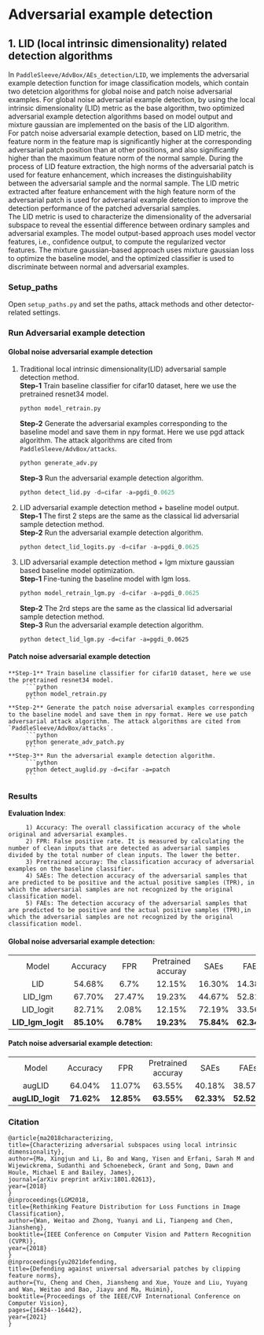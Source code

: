 # Adversarial example detection

## 1. LID (local intrinsic dimensionality) related detection algorithms

  In `PaddleSleeve/AdvBox/AEs_detection/LID`, we implements the adversarial example detection function for image classification models, which contain two detetcion algorithms for global noise and patch noise adversarial examples. For global noise adversarial example detection, by using the local intrinsic dimensionality (LID) metric as the base algorithm, two optimized adversarial example detection algorithms based on model output and mixture gaussian are implemented on the basis of the LID algorithm.  
    For patch noise adversarial example detection, based on LID metric, the feature norm in the feature map is significantly higher at the corresponding adversarial patch position than at other positions, and also significantly higher than the maximum feature norm of the normal sample. During the process of LID feature extraction, the high norms of the adversarial patch is used for feature enhancement, which increases the distinguishability between the adversarial sample and the normal sample. The LID metric extracted after feature enhancement with the high feature norm of the adversarial patch is used for adversarial example detection to improve the detection performance of the patched adversarial samples.  
    The LID metric is used to characterize the dimensionality of the adversarial subspace to reveal the essential difference between ordinary samples and adversarial examples. The model output-based approach uses model vector features, i.e., confidence output, to compute the regularized vector features. The mixture gaussian-based approach uses mixture gaussian loss to optimize the baseline model, and the optimized classifier is used to discriminate between normal and adversarial examples.


### Setup_paths

   Open `setup_paths.py` and set the paths, attack methods and other detector-related settings.

### Run Adversarial example detection

#### Global noise adversarial example detection

   1. Traditional local intrinsic dimensionality(LID) adversarial sample detection method.    
      **Step-1** Train baseline classifier for cifar10 dataset, here we use the pretrained resnet34 model.     
         ```python
         python model_retrain.py
         ```
      **Step-2** Generate the adversarial examples corresponding to the baseline model and save them in npy format. Here we use pgd attack algorithm. The attack algorithms are cited from `PaddleSleeve/AdvBox/attacks`.
         ```python
         python generate_adv.py
         ```
      **Step-3** Run the adversarial example detection algorithm.  
         ```python
         python detect_lid.py -d=cifar -a=pgdi_0.0625
         ```
   2. LID adversarial example detection method + baseline model output.  
      **Step-1** The first 2 steps are the same as the classical lid adversarial sample detection method.  
      **Step-2** Run the adversarial example detection algorithm.    
         ```python
         python detect_lid_logits.py -d=cifar -a=pgdi_0.0625
         ```
   3. LID adversarial example detection method + lgm mixture gaussian based baseline model optimization.  
      **Step-1** Fine-tuning the baseline model with lgm loss.  
         ```python
         python model_retrain_lgm.py -d=cifar -a=pgdi_0.0625
         ```
      **Step-2** The 2rd steps are the same as the classical lid adversarial sample detection method.  
      **Step-3** Run the adversarial example detection algorithm.  
         ```
         python detect_lid_lgm.py -d=cifar -a=pgdi_0.0625
         ```

#### Patch noise adversarial example detection

    **Step-1** Train baseline classifier for cifar10 dataset, here we use the pretrained resnet34 model.
         ```python
         python model_retrain.py
         ```
    **Step-2** Generate the patch noise adversarial examples corresponding to the baseline model and save them in npy format. Here we use patch adversarial attack algorithm. The attack algorithms are cited from `PaddleSleeve/AdvBox/attacks`.
         ```python
         python generate_adv_patch.py
         ```
    **Step-3** Run the adversarial example detection algorithm.
         ```python
         python detect_auglid.py -d=cifar -a=patch
         ```

### Results
   **Evaluation Index**:  
   
         1) Accuracy: The overall classification accuracy of the whole original and adversarial examples.  
         2) FPR: False positive rate. It is measured by calculating the number of clean inputs that are detected as adversarial samples divided by the total number of clean inputs. The lower the better.   
         3) Pretrained accuray: The classification accuracy of adversarial examples on the baseline classifier.  
         4) SAEs: The detection accuracy of the adversarial samples that are predicted to be positive and the actual positive samples (TPR), in which the adversarial samples are not recognized by the original classification model.  
         5) FAEs: The detection accuracy of the adversarial samples that are predicted to be positive and the actual positive samples (TPR),in which the adversarial samples are not recognized by the original classification model.  

#### Global noise adversarial example detection:

 <table align="center">
 <tr>
    <td align="center">Model</td>
    <td align="center">Accuracy</td>
    <td align="center">FPR</td>
    <td align="center">Pretrained accuray</td>
    <td align="center">SAEs </td>
    <td align="center">FAEs </td>
</tr>

<tr>
    <td align="center">LID</td>
    <td align="center">54.68%</td>
    <td align="center">6.7%</td>
    <td align="center">12.15%</td>
    <td align="center">16.30%</td>
    <td align="center">14.38%</td>
</tr>

<tr>
    <td align="center">LID_lgm</td>
    <td align="center">67.70%</td>
    <td align="center">27.47%</td>
    <td align="center">19.23%</td>
    <td align="center">44.67%</td>
    <td align="center">52.81%</td>
</tr>

<tr>
    <td align="center">LID_logit</td>
    <td align="center">82.71%</td>
    <td align="center">2.08%</td>
    <td align="center">12.15%</td>
    <td align="center">72.19%</td>
    <td align="center">33.56%</td>
</tr>

<tr>
    <td align="center"><b>LID_lgm_logit</td>
    <td align="center"><b>85.10%</td>
    <td align="center"><b>6.78%</td>
    <td align="center"><b>19.23%</td>
    <td align="center"><b>75.84%</td>
    <td align="center"><b>62.34%</td>
</tr>

</table>  


#### Patch noise adversarial example detection:

 <table align="center">
 <tr>
    <td align="center">Model</td>
    <td align="center">Accuracy</td>
    <td align="center">FPR</td>
    <td align="center">Pretrained accuray</td>
    <td align="center">SAEs </td>
    <td align="center">FAEs </td>
</tr>

<tr>
    <td align="center">augLID</td>
    <td align="center">64.04%</td>
    <td align="center">11.07%</td>
    <td align="center">63.55%</td>
    <td align="center">40.18%</td>
    <td align="center">38.57%</td>
</tr>

<tr>
    <td align="center"><b>augLID_logit</td>
    <td align="center"><b>71.62%</td>
    <td align="center"><b>12.85%</td>
    <td align="center"><b>63.55%</td>
    <td align="center"><b>62.33%</td>
    <td align="center"><b>52.52%</td>
</tr>


</table>


### Citation  

    @article{ma2018characterizing,  
    title={Characterizing adversarial subspaces using local intrinsic dimensionality},  
    author={Ma, Xingjun and Li, Bo and Wang, Yisen and Erfani, Sarah M and Wijewickrema, Sudanthi and Schoenebeck, Grant and Song, Dawn and Houle, Michael E and Bailey, James},  
    journal={arXiv preprint arXiv:1801.02613},  
    year={2018}  
    }    
    @inproceedings{LGM2018,
    title={Rethinking Feature Distribution for Loss Functions in Image Classification},
    author={Wan, Weitao and Zhong, Yuanyi and Li, Tianpeng and Chen, Jiansheng},
    booktitle={IEEE Conference on Computer Vision and Pattern Recognition (CVPR)},
    year={2018}
    }
    @inproceedings{yu2021defending,
    title={Defending against universal adversarial patches by clipping feature norms},
    author={Yu, Cheng and Chen, Jiansheng and Xue, Youze and Liu, Yuyang and Wan, Weitao and Bao, Jiayu and Ma, Huimin},
    booktitle={Proceedings of the IEEE/CVF International Conference on Computer Vision},
    pages={16434--16442},
    year={2021}
    }
